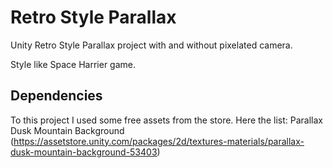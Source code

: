 # Retro Style Parallax
Unity Retro Style Parallax project with and without pixelated camera.

Style like Space Harrier game.

## Dependencies
To this project I used some free assets from the store.
Here the list:
Parallax Dusk Mountain Background (https://assetstore.unity.com/packages/2d/textures-materials/parallax-dusk-mountain-background-53403)
